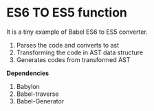 # ES6 TO ES5 function

It is a tiny example of Babel ES6 to ES5 converter.  

 1. Parses the code and converts to ast
 2. Transforming the code in AST data structure
 3. Generates codes from transformed AST

**Dependencies**
1. Babylon
2. Babel-traverse
3. Babel-Generator
